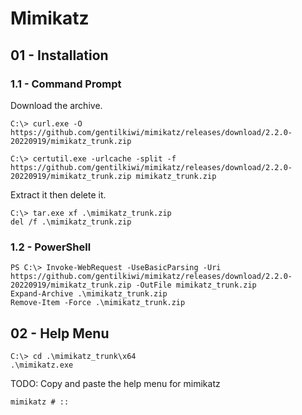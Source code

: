 # Mimikatz

## 01 - Installation

### 1.1 - Command Prompt

Download the archive.

```
C:\> curl.exe -O https://github.com/gentilkiwi/mimikatz/releases/download/2.2.0-20220919/mimikatz_trunk.zip

C:\> certutil.exe -urlcache -split -f https://github.com/gentilkiwi/mimikatz/releases/download/2.2.0-20220919/mimikatz_trunk.zip mimikatz_trunk.zip
```

Extract it then delete it.

```
C:\> tar.exe xf .\mimikatz_trunk.zip
del /f .\mimikatz_trunk.zip
```

### 1.2 - PowerShell

```
PS C:\> Invoke-WebRequest -UseBasicParsing -Uri https://github.com/gentilkiwi/mimikatz/releases/download/2.2.0-20220919/mimikatz_trunk.zip -OutFile mimikatz_trunk.zip
Expand-Archive .\mimikatz_trunk.zip
Remove-Item -Force .\mimikatz_trunk.zip
```

## 02 - Help Menu

```
C:\> cd .\mimikatz_trunk\x64
.\mimikatz.exe
```

TODO: Copy and paste the help menu for mimikatz

```
mimikatz # ::
```